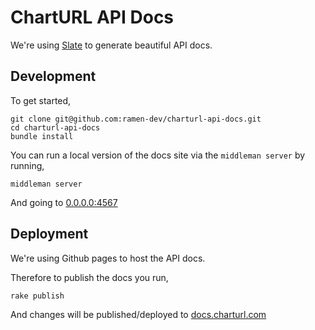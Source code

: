 # ChartURL API Docs

We're using [Slate](https://github.com/tripit/slate) to generate beautiful API docs.

## Development

To get started,

    git clone git@github.com:ramen-dev/charturl-api-docs.git
    cd charturl-api-docs
    bundle install

You can run a local version of the docs site via the `middleman server` by running,

    middleman server

And going to [0.0.0.0:4567](http://0.0.0.0:4567/)

## Deployment

We're using Github pages to host the API docs.

Therefore to publish the docs you run,

    rake publish

And changes will be published/deployed to [docs.charturl.com](http://docs.charturl.com/)
